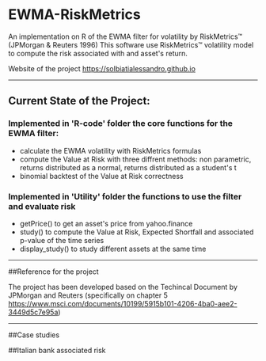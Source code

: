 # EWMA-RiskMetrics

An implementation on R of the EWMA filter for volatility by RiskMetrics™ (JPMorgan &amp; Reuters 1996)
This software use RiskMetrics™ volatility model to compute the risk associated with and asset's return.

Website of the project https://solbiatialessandro.github.io

***

## Current State of the Project:


### Implemented in 'R-code' folder the core functions for the EWMA filter:

- calculate the EWMA volatility with RiskMetrics formulas
- compute the Value at Risk with three diffrent methods: non parametric, returns distributed as a normal, returns distributed as a student's t
- binomial backtest of the Value at Risk correctness

### Implemented in 'Utility' folder the functions to use the filter and evaluate risk

- getPrice() to get an asset's price from yahoo.finance
- study() to compute the Value at Risk, Expected Shortfall and associated p-value of the time series
- display_study() to study different assets at the same time




***



##Reference for the project

The project has been developed based on the Techincal Document by JPMorgan and Reuters (specifically on chapter 5 https://www.msci.com/documents/10199/5915b101-4206-4ba0-aee2-3449d5c7e95a)

***

##Case studies

##Italian bank associated risk








